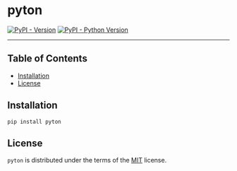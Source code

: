 # pyton

[![PyPI - Version](https://img.shields.io/pypi/v/pyton.svg)](https://pypi.org/project/pyton)
[![PyPI - Python Version](https://img.shields.io/pypi/pyversions/pyton.svg)](https://pypi.org/project/pyton)

-----

## Table of Contents

- [Installation](#installation)
- [License](#license)

## Installation

```console
pip install pyton
```

## License

`pyton` is distributed under the terms of the [MIT](https://spdx.org/licenses/MIT.html) license.
